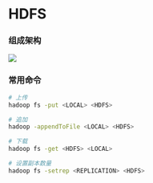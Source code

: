 # HDFS

### 组成架构

![](https://hadoop.apache.org/docs/stable/hadoop-project-dist/hadoop-hdfs/images/hdfsarchitecture.png)

### 常用命令

```bash
# 上传
hadoop fs -put <LOCAL> <HDFS>

# 追加
hadoop -appendToFile <LOCAL> <HDFS>

# 下载
hadoop fs -get <HDFS> <LOCAL>

# 设置副本数量
hadoop fs -setrep <REPLICATION> <HDFS>
```
